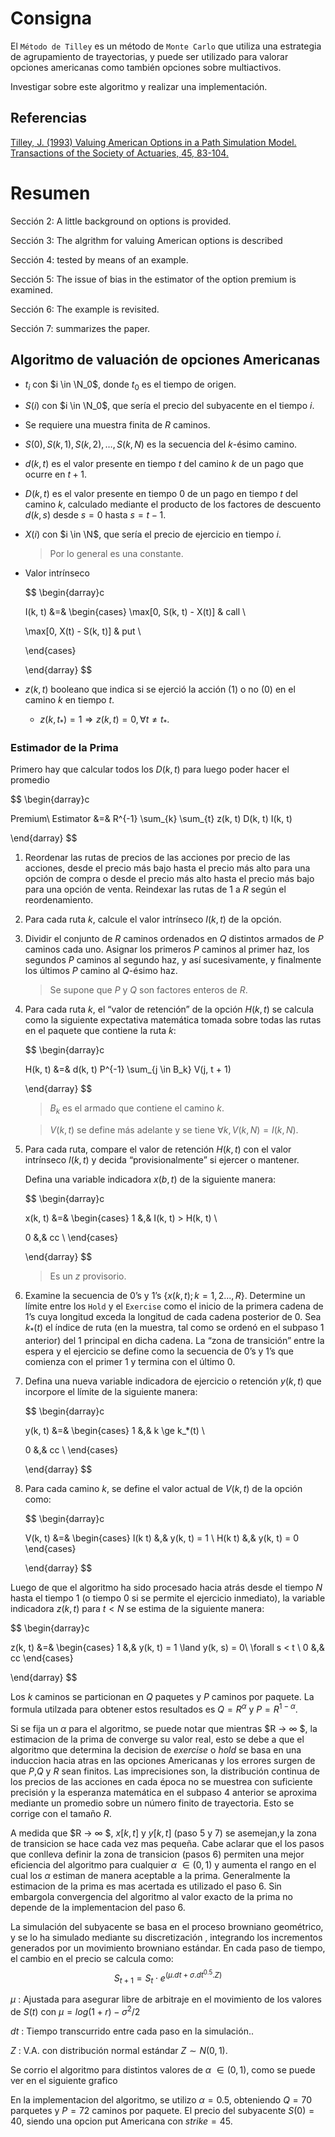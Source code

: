 # Consigna

El `Método de Tilley` es un método de `Monte Carlo` que utiliza una estrategia de agrupamiento de trayectorias, y puede ser utilizado para valorar opciones americanas como también opciones sobre multiactivos.

Investigar sobre este algoritmo y realizar una implementación.

## Referencias

[Tilley, J. (1993) Valuing American Options in a Path Simulation Model. Transactions of the Society of Actuaries, 45, 83-104.](https://drive.google.com/file/d/1pBzLWTC4jJBOj7R3El49gZ-0IPZU9pdu/view?pli=1)

# Resumen

Sección 2: A little background on options is provided. 

Sección 3: The algrithm for valuing American options is described

Sección 4: tested by means of an example. 

Sección 5: The issue of bias in the estimator of the option premium is examined.

Sección 6: The example is revisited. 

Sección 7: summarizes the paper.

## Algoritmo de valuación de opciones Americanas

- $t_i$ con $i \in \N_0$, donde $t_0$ es el tiempo de origen.
- $S(i)$ con $i \in \N_0$, que sería el precio del subyacente en el tiempo $i$.
- Se requiere una muestra finita de $R$ caminos.
- $S(0), S(k, 1), S(k, 2), \dots, S(k, N)$ es la secuencia del $k$-ésimo camino.
- $d(k, t)$ es el valor presente en tiempo $t$ del camino $k$ de un pago que ocurre en $t + 1$.
- $D(k, t)$ es el valor presente en tiempo $0$ de un pago en tiempo $t$ del camino $k$, calculado mediante el producto de los factores de descuento $d(k, s)$ desde $s= 0$ hasta $s= t - 1$.
- $X(i)$ con $i \in \N$, que sería el precio de ejercicio en tiempo $i$.
    
    > Por lo general es una constante.
    > 
- Valor intrínseco
    
    $$
    \begin{darray}c
    
    I(k, t) &=& \begin{cases}
    \max[0, S(k, t) - X(t)] & call \\
    
    \max[0, X(t) - S(k, t)] & put \\
    
    \end{cases}
    
    \end{darray}
    $$
    
- $z(k, t)$ booleano que indica si se ejerció la acción ($1$) o no ($0$) en el camino $k$ en tiempo $t$.
    - $z(k, t_*) = 1 \Longrightarrow z(k, t) = 0, \forall t \ne t_*$.

### Estimador de la Prima

Primero hay que calcular todos los $D(k, t)$ para luego poder hacer el promedio

$$
\begin{darray}c

Premium\ Estimator &=& R^{-1} \sum_{k} \sum_{t} z(k, t) D(k, t) I(k, t)

\end{darray}
$$


1. Reordenar las rutas de precios de las acciones por precio de las acciones, desde el precio más bajo hasta el precio más alto para una opción de compra o desde el precio más alto hasta el precio más bajo para una opción de venta. Reindexar las rutas de $1$ a $R$ según el reordenamiento.
2. Para cada ruta $k$, calcule el valor intrínseco $I(k, t)$ de la opción.
3. Dividir el conjunto de $R$ caminos ordenados en $Q$ distintos armados de $P$ caminos cada uno. Asignar los primeros $P$ caminos al primer haz, los segundos $P$ caminos al segundo haz, y así sucesivamente, y finalmente los últimos $P$ camino al $Q$-ésimo haz. 
    
    > Se supone que $P$ y $Q$ son factores enteros de $R$.
    > 
4. Para cada ruta $k$, el “valor de retención” de la opción $H(k, t)$ se calcula como la siguiente expectativa matemática tomada sobre todas las rutas en el paquete que contiene la ruta $k$:
    
    $$
    \begin{darray}c
    
    H(k, t) &=& d(k, t) P^{-1}  \sum_{j \in B_k} V(j, t + 1)
    
    \end{darray}
    $$
    
    > $B_k$ es el armado que contiene el camino $k$.
    > 
    
    > $V(k, t)$ se define más adelante y se tiene $\forall k, V(k, N) = I(k, N)$.
    > 
5. Para cada ruta, compare el valor de retención $H(k, t)$ con el valor intrínseco $I(k, t)$ y decida “provisionalmente” si ejercer o mantener. 
    
    Defina una variable indicadora $x(b,t)$ de la siguiente manera:
    
    $$
    \begin{darray}c
    
    x(k, t) &=& \begin{cases}
    1 &,& I(k, t) > H(k, t)  \\
    
    0 &,& cc  \\
    \end{cases}
    
    \end{darray}
    $$
    
    > Es un $z$ provisorio.
    > 
6. Examine la secuencia de $0$’s y $1$’s $\{x(k, t); k = 1,2..., R\}$. Determine un límite entre los `Hold` y el `Exercise` como el inicio de la primera cadena de $1$’s cuya longitud exceda la longitud de cada cadena posterior de $0$. Sea $k_*(t)$ el índice de ruta (en la muestra, tal como se ordenó en el subpaso $1$ anterior) del $1$ principal en dicha cadena. La “zona de transición” entre la espera y el ejercicio se define como la secuencia de $0$’s y $1$’s que comienza con el primer $1$ y termina con el último $0$.
7. Defina una nueva variable indicadora de ejercicio o retención $y(k, t)$ que incorpore el límite de la siguiente manera:
    
    $$
    \begin{darray}c
    
    y(k, t) &=& \begin{cases}
    1 &,& k \ge k_*(t)  \\
    
    0 &,& cc  \\
    \end{cases}
    
    \end{darray}
    $$
    
8. Para cada camino $k$, se define el valor actual de $V(k, t)$ de la opción como:

    $$
    \begin{darray}c

    V(k, t) &=& \begin{cases}
    I(k t) &,& y(k, t) = 1 \\
    H(k t) &,& y(k, t) = 0
    \end{cases}

    \end{darray}
    $$

Luego de que el algoritmo ha sido procesado hacia atrás desde el tiempo $N$ hasta el tiempo $1$ (o tiempo $0$ si se permite el ejercicio inmediato), la variable indicadora $z(k, t)$ para $t < N$ se estima de la siguiente manera:

$$
\begin{darray}c

z(k, t) &=& \begin{cases}
1 &,& y(k, t) = 1 \land y(k, s) = 0\ \forall s < t \\
0 &,& cc
\end{cases}

\end{darray}
$$


Los $k$ caminos se particionan en $Q$ paquetes y $P$ caminos por paquete. La formula utilzada para obtener estos resultados es $Q = R^{α}$ y $P = R^{1-α}$.

Si se fija un $α$ para el algoritmo, se puede notar que mientras  $R → ∞ $, la estimacion de la prima de converge su valor real, esto se debe a que el algoritmo que determina la decision de $exercise$ o $hold$  se basa en una induccion hacia atras en las opciones Americanas y los errores surgen de que $P$,$Q$ y $R$ sean finitos. Las imprecisiones son, la distribución continua de los precios de las acciones en cada época no se muestrea con suficiente precisión y la esperanza matemática en el subpaso 4 anterior se aproxima mediante un promedio sobre un número finito de trayectoria. Esto se corrige con el tamaño $R$.

A medida que  $R → ∞ $, $x[k,t]$ y $y[k,t]$ (paso 5 y 7) se asemejan,y la zona de transicion se hace cada vez mas pequeña. Cabe aclarar que el los pasos que conlleva definir la zona de transicion (pasos 6) permiten una mejor eficiencia del algoritmo para cualquier $α$ $∈(0,1)$ y aumenta el rango en el cual los  $α$ estiman de manera aceptable a la prima. Generalmente la estimacion de la prima es mas acertada es utilizado el paso 6. Sin embargola convergencia del algoritmo al valor exacto de la prima no depende de la implementacion del paso 6.

La simulación del subyacente se basa en el proceso browniano geométrico,  y se lo ha simulado mediante su discretización , integrando los incrementos generados por un movimiento browniano estándar. En cada paso de tiempo, el cambio en el precio se calcula como:
    $$S_{t+1}​=S_t​⋅e^{(μ . dt + σ . dt^{0.5}  .Z)} $$

$μ$ : Ajustada para asegurar libre de arbitraje en el movimiento de los valores de $S(t)$ con $μ = log(1 + r) -  σ^2 /2$ 

$dt$ : Tiempo transcurrido entre cada paso en la simulación.. 

$Z$ : V.A. con distribución normal estándar $Z∼N(0,1)$.

Se corrio el algoritmo para distintos valores de $α$ $∈(0,1)$, como se puede ver en el siguiente grafico

En la implementacion del algoritmo, se utilizo $α=0.5$, obteniendo $Q=70$ parquetes y $P=72$ caminos por paquete. El precio del subyacente $S(0)=40$, siendo una opcion put Americana con $strike=45$. 